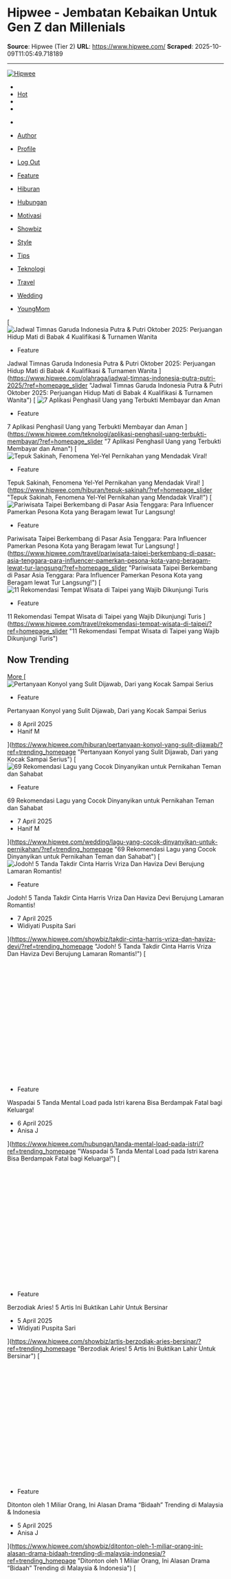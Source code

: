 # Hipwee - Jembatan Kebaikan Untuk Gen Z dan Millenials

**Source**: Hipwee (Tier 2)
**URL**: https://www.hipwee.com/
**Scraped**: 2025-10-09T11:05:49.718189

---

[ ![Hipwee](https://www.hipwee.com/wp-content/uploads/2022/04/hipwee-Warna-Putih.png) ](https://www.hipwee.com/)
  * [ ](https://promo.hipwee.com/)
  * [Hot](https://www.hipwee.com/top/)
  * [](https://www.hipwee.com/editors-pick/)
  * [](https://www.hipwee.com/community/)


[ ](https://www.hipwee.com/)
  * [ ](https://www.hipwee.com/)
  * [Author](https://www.hipwee.com/)
  * [Profile](https://www.hipwee.com/dashboard/profile/)
  * [Log Out](https://www.hipwee.com/user/logout%20)


  * [Feature](https://www.hipwee.com/category/feature/)
  * [Hiburan](https://www.hipwee.com/category/hiburan/)
  * [Hubungan](https://www.hipwee.com/category/hubungan/)
  * [Motivasi](https://www.hipwee.com/category/motivasi/)
  * [Showbiz](https://www.hipwee.com/category/showbiz/)
  * [Style](https://www.hipwee.com/category/style/)
  * [Tips](https://www.hipwee.com/category/tips/)
  * [Teknologi](https://www.hipwee.com/category/teknologi/)
  * [Travel](https://www.hipwee.com/panduan-wisata/?ref=menu_category)
  * [Wedding](https://www.hipwee.com/category/wedding/)
  * [YoungMom](https://www.hipwee.com/category/young-mom/)


[ ![Jadwal Timnas Garuda Indonesia Putra & Putri Oktober 2025: Perjuangan Hidup Mati di Babak 4 Kualifikasi & Turnamen Wanita](https://www.hipwee.com/wp-content/uploads/2025/10/hipwee-timnas-525x300.jpg)
  * Feature

Jadwal Timnas Garuda Indonesia Putra & Putri Oktober 2025: Perjuangan Hidup Mati di Babak 4 Kualifikasi & Turnamen Wanita ](https://www.hipwee.com/olahraga/jadwal-timnas-indonesia-putra-putri-2025/?ref=homepage_slider "Jadwal Timnas Garuda Indonesia Putra & Putri Oktober 2025: Perjuangan Hidup Mati di Babak 4 Kualifikasi & Turnamen Wanita")
[ ![7 Aplikasi Penghasil Uang yang Terbukti Membayar dan Aman](https://www.hipwee.com/wp-content/uploads/2025/10/hipwee-7-Aplikasi-Penghasil-Uang-Terbukti-Membayar-dan-Aman-525x300.jpg)
  * Feature

7 Aplikasi Penghasil Uang yang Terbukti Membayar dan Aman ](https://www.hipwee.com/teknologi/aplikasi-penghasil-uang-terbukti-membayar/?ref=homepage_slider "7 Aplikasi Penghasil Uang yang Terbukti Membayar dan Aman")
[ ![Tepuk Sakinah, Fenomena Yel-Yel Pernikahan yang Mendadak Viral!](https://www.hipwee.com/wp-content/uploads/2025/10/hipwee-Tepuk-Sakinah-Yel-Yel-Inovasi-Kreatif-Kemenag-yang-Mendadak-Viral-360x203.jpg)
  * Feature

Tepuk Sakinah, Fenomena Yel-Yel Pernikahan yang Mendadak Viral! ](https://www.hipwee.com/hiburan/tepuk-sakinah/?ref=homepage_slider "Tepuk Sakinah, Fenomena Yel-Yel Pernikahan yang Mendadak Viral!")
[ ![Pariwisata Taipei Berkembang di Pasar Asia Tenggara: Para Influencer Pamerkan Pesona Kota yang Beragam lewat Tur Langsung!](https://www.hipwee.com/wp-content/uploads/2025/09/hipwee-Copy-of-1.-ID-KOL-Ulfa-360x203.jpg)
  * Feature

Pariwisata Taipei Berkembang di Pasar Asia Tenggara: Para Influencer Pamerkan Pesona Kota yang Beragam lewat Tur Langsung! ](https://www.hipwee.com/travel/pariwisata-taipei-berkembang-di-pasar-asia-tenggara-para-influencer-pamerkan-pesona-kota-yang-beragam-lewat-tur-langsung/?ref=homepage_slider "Pariwisata Taipei Berkembang di Pasar Asia Tenggara: Para Influencer Pamerkan Pesona Kota yang Beragam lewat Tur Langsung!")
[ ![11 Rekomendasi Tempat Wisata di Taipei yang Wajib Dikunjungi Turis](https://www.hipwee.com/wp-content/uploads/2025/09/hipwee-rekomendasi-tempat-wisata-di-Taipei-paling-indah-360x203.png)
  * Feature

11 Rekomendasi Tempat Wisata di Taipei yang Wajib Dikunjungi Turis ](https://www.hipwee.com/travel/rekomendasi-tempat-wisata-di-taipei/?ref=homepage_slider "11 Rekomendasi Tempat Wisata di Taipei yang Wajib Dikunjungi Turis")
## Now Trending
[ More ](https://www.hipwee.com/trending)
[ ![Pertanyaan Konyol yang Sulit Dijawab, Dari yang Kocak Sampai Serius](https://www.hipwee.com/wp-content/uploads/2025/04/hipwee-pertanyaan-konyol-yang-sulit-dijawab-percakapan-360x203.jpg)
  * Feature

Pertanyaan Konyol yang Sulit Dijawab, Dari yang Kocak Sampai Serius
  * 8 April 2025 
  * Hanif M 

](https://www.hipwee.com/hiburan/pertanyaan-konyol-yang-sulit-dijawab/?ref=trending_homepage "Pertanyaan Konyol yang Sulit Dijawab, Dari yang Kocak Sampai Serius")
[ ![69 Rekomendasi Lagu yang Cocok Dinyanyikan untuk Pernikahan Teman dan Sahabat](https://www.hipwee.com/wp-content/uploads/2025/04/hipwee-rekomendasi-lagu-yang-cocok-dinyanyikan-untuk-pernikahan-teman-dan-sahabat-on-stage-360x203.jpg)
  * Feature

69 Rekomendasi Lagu yang Cocok Dinyanyikan untuk Pernikahan Teman dan Sahabat
  * 7 April 2025 
  * Hanif M 

](https://www.hipwee.com/wedding/lagu-yang-cocok-dinyanyikan-untuk-pernikahan/?ref=trending_homepage "69 Rekomendasi Lagu yang Cocok Dinyanyikan untuk Pernikahan Teman dan Sahabat")
[ ![Jodoh! 5 Tanda Takdir Cinta Harris Vriza Dan Haviza Devi Berujung Lamaran Romantis!](https://www.hipwee.com/wp-content/uploads/2025/04/hipwee-harris-Haviza-360x203.png)
  * Feature

Jodoh! 5 Tanda Takdir Cinta Harris Vriza Dan Haviza Devi Berujung Lamaran Romantis!
  * 7 April 2025 
  * Widiyati Puspita Sari 

](https://www.hipwee.com/showbiz/takdir-cinta-harris-vriza-dan-haviza-devi/?ref=trending_homepage "Jodoh! 5 Tanda Takdir Cinta Harris Vriza Dan Haviza Devi Berujung Lamaran Romantis!")
[ ![Waspadai 5 Tanda Mental Load pada Istri karena Bisa Berdampak Fatal bagi Keluarga!](data:image/svg+xml,%3Csvg%20xmlns='http://www.w3.org/2000/svg'%20viewBox='0%200%20360%20203'%3E%3C/svg%3E)
  * Feature

Waspadai 5 Tanda Mental Load pada Istri karena Bisa Berdampak Fatal bagi Keluarga!
  * 6 April 2025 
  * Anisa J 

](https://www.hipwee.com/hubungan/tanda-mental-load-pada-istri/?ref=trending_homepage "Waspadai 5 Tanda Mental Load pada Istri karena Bisa Berdampak Fatal bagi Keluarga!")
[ ![Berzodiak Aries! 5 Artis Ini Buktikan Lahir Untuk Bersinar](data:image/svg+xml,%3Csvg%20xmlns='http://www.w3.org/2000/svg'%20viewBox='0%200%20360%20203'%3E%3C/svg%3E)
  * Feature

Berzodiak Aries! 5 Artis Ini Buktikan Lahir Untuk Bersinar
  * 5 April 2025 
  * Widiyati Puspita Sari 

](https://www.hipwee.com/showbiz/artis-berzodiak-aries-bersinar/?ref=trending_homepage "Berzodiak Aries! 5 Artis Ini Buktikan Lahir Untuk Bersinar")
[ ![Ditonton oleh 1 Miliar Orang, Ini Alasan Drama “Bidaah” Trending di Malaysia & Indonesia](data:image/svg+xml,%3Csvg%20xmlns='http://www.w3.org/2000/svg'%20viewBox='0%200%20360%20203'%3E%3C/svg%3E)
  * Feature

Ditonton oleh 1 Miliar Orang, Ini Alasan Drama “Bidaah” Trending di Malaysia & Indonesia
  * 5 April 2025 
  * Anisa J 

](https://www.hipwee.com/showbiz/ditonton-oleh-1-miliar-orang-ini-alasan-drama-bidaah-trending-di-malaysia-indonesia/?ref=trending_homepage "Ditonton oleh 1 Miliar Orang, Ini Alasan Drama “Bidaah” Trending di Malaysia & Indonesia")
[ ![Ampuh! 5 Tips Atasi Syndrome Pasca Ramadan](data:image/svg+xml,%3Csvg%20xmlns='http://www.w3.org/2000/svg'%20viewBox='0%200%20360%20203'%3E%3C/svg%3E)
  * Feature

Ampuh! 5 Tips Atasi Syndrome Pasca Ramadan
  * 3 April 2025 
  * Widiyati Puspita Sari 

](https://www.hipwee.com/tips/ampuh-syndrome-pasca-ramadan/?ref=trending_homepage "Ampuh! 5 Tips Atasi Syndrome Pasca Ramadan")
[ ![Netizen Harus Stop Tren Edit Foto ala Studio Ghibli? Ini Kata Hayao Miyazaki!](data:image/svg+xml,%3Csvg%20xmlns='http://www.w3.org/2000/svg'%20viewBox='0%200%20360%20203'%3E%3C/svg%3E)
  * Feature

Netizen Harus Stop Tren Edit Foto ala Studio Ghibli? Ini Kata Hayao Miyazaki!
  * 3 April 2025 
  * Anisa J 

](https://www.hipwee.com/teknologi/netizen-harus-stop-tren-edit-foto-ala-studio-ghibli-ini-kata-hayao-miyazaki/?ref=trending_homepage "Netizen Harus Stop Tren Edit Foto ala Studio Ghibli? Ini Kata Hayao Miyazaki!")
[ ![Luna Maya Dilamar Maxime Bouttier di Tokyo, Ini Perjalanan Cinta Mereka!](data:image/svg+xml,%3Csvg%20xmlns='http://www.w3.org/2000/svg'%20viewBox='0%200%20360%20203'%3E%3C/svg%3E)
  * Feature

Luna Maya Dilamar Maxime Bouttier di Tokyo, Ini Perjalanan Cinta Mereka!
  * 1 April 2025 
  * Widiyati Puspita Sari 

](https://www.hipwee.com/showbiz/luna-maya-dilamar-maxime-bouttier/?ref=trending_homepage "Luna Maya Dilamar Maxime Bouttier di Tokyo, Ini Perjalanan Cinta Mereka!")
[ ![Potret Artis yang Langganan Masak Sendiri saat Lebaran](data:image/svg+xml,%3Csvg%20xmlns='http://www.w3.org/2000/svg'%20viewBox='0%200%20360%20203'%3E%3C/svg%3E)
  * Feature

Potret Artis yang Langganan Masak Sendiri saat Lebaran
  * 1 April 2025 
  * Widiyati Puspita Sari 

](https://www.hipwee.com/showbiz/artis-langganan-masak-sendiri-saat-lebaran/?ref=trending_homepage "Potret Artis yang Langganan Masak Sendiri saat Lebaran")
## Post Terbaru
[ More ](https://www.hipwee.com/terbaru)
[ ![GUIFormat: Cara Praktis Format FAT32 untuk SD Card dan Flash Drive di Windows & Mac](data:image/svg+xml,%3Csvg%20xmlns='http://www.w3.org/2000/svg'%20viewBox='0%200%20360%20203'%3E%3C/svg%3E) GUIFormat: Cara Praktis Format FAT32 untuk SD Card dan Flash Drive di Windows & Mac
  * 13 jam lalu 

](https://www.hipwee.com/teknologi/guiformat-cara-praktis-format-fat32-untuk-sd-card-dan-flash-drive-di-windows-mac/?ref=terbaru_homepage "GUIFormat: Cara Praktis Format FAT32 untuk SD Card dan Flash Drive di Windows & Mac")
[ ![Evolusi Smart TV, the Next Big Opportunity, Panggung Baru yang Lagi Naik Daun Buat Brand](data:image/svg+xml,%3Csvg%20xmlns='http://www.w3.org/2000/svg'%20viewBox='0%200%20360%20203'%3E%3C/svg%3E) Evolusi Smart TV, the Next Big Opportunity, Panggung Baru yang Lagi Naik Daun Buat Brand
  * 14 jam lalu 

](https://www.hipwee.com/teknologi/evolusi-smart-tv-the-next-big-opportunity-panggung-baru-yang-lagi-naik-daun-buat-brand/?ref=terbaru_homepage "Evolusi Smart TV, the Next Big Opportunity, Panggung Baru yang Lagi Naik Daun Buat Brand")
[ ![8 Cara Menghasilkan Uang dari Tiktok untuk Pemula](data:image/svg+xml,%3Csvg%20xmlns='http://www.w3.org/2000/svg'%20viewBox='0%200%20360%20203'%3E%3C/svg%3E) 8 Cara Menghasilkan Uang dari Tiktok untuk Pemula
  * 22 jam lalu 

](https://www.hipwee.com/teknologi/cara-menghasilkan-uang-dari-tiktok/?ref=terbaru_homepage "8 Cara Menghasilkan Uang dari Tiktok untuk Pemula")
[ ![100 Nama Bayi Perempuan Jawa Pembawa Rezeki yang Cantik dan Penuh Makna untuk Si Kecil Tersayang](data:image/svg+xml,%3Csvg%20xmlns='http://www.w3.org/2000/svg'%20viewBox='0%200%20360%20203'%3E%3C/svg%3E) 100 Nama Bayi Perempuan Jawa Pembawa Rezeki yang Cantik dan Penuh Makna untuk Si Kecil Tersayang
  * 7 Oktober 2025 

](https://www.hipwee.com/young-mom/nama-bayi-perempuan-jawa-pembawa-rezeki/?ref=terbaru_homepage "100 Nama Bayi Perempuan Jawa Pembawa Rezeki yang Cantik dan Penuh Makna untuk Si Kecil Tersayang")
[ ![Gaya Rambut Wanita Sesuai Zodiak: 12 Inspirasi Unik dan Powerful untuk Tampil Memikat](data:image/svg+xml,%3Csvg%20xmlns='http://www.w3.org/2000/svg'%20viewBox='0%200%20360%20203'%3E%3C/svg%3E) Gaya Rambut Wanita Sesuai Zodiak: 12 Inspirasi Unik dan Powerful untuk Tampil Memikat
  * 7 Oktober 2025 

](https://www.hipwee.com/style/gaya-rambut-wanita-memikat-sesuai-zodiak/?ref=terbaru_homepage "Gaya Rambut Wanita Sesuai Zodiak: 12 Inspirasi Unik dan Powerful untuk Tampil Memikat")
[ ![8 Ide Outfit ala Zhao Lusi di Love’s Ambition Ini Jadi Inspirasi Fashion Kekinian!](data:image/svg+xml,%3Csvg%20xmlns='http://www.w3.org/2000/svg'%20viewBox='0%200%20360%20203'%3E%3C/svg%3E) 8 Ide Outfit ala Zhao Lusi di Love’s Ambition Ini Jadi Inspirasi Fashion Kekinian!
  * 5 Oktober 2025 

](https://www.hipwee.com/style/ide-outfit-ala-zhao-lusi-di-loves-ambition/?ref=terbaru_homepage "8 Ide Outfit ala Zhao Lusi di Love’s Ambition Ini Jadi Inspirasi Fashion Kekinian!")
## Showbiz
[ More ](https://www.hipwee.com/category/showbiz/)
[ ![Syifa Hadju Dilamar El Rumi Setelah 1 Tahun Pacaran, Bukti Cinta Sat Set Itu Nyata!](data:image/svg+xml,%3Csvg%20xmlns='http://www.w3.org/2000/svg'%20viewBox='0%200%20360%20203'%3E%3C/svg%3E) Syifa Hadju Dilamar El Rumi Setelah 1 Tahun Pacaran, Bukti Cinta Sat Set Itu Nyata!
  * 5 Oktober 2025 

](https://www.hipwee.com/showbiz/syifa-hadju-dilamar-el-rumi-sat-set/?ref=kategori_homepage)
[ ![Julie Kiss of Life Diduga Terlibat Skandal Video Mesra, Ini 6 Fakta Dibaliknya!](data:image/svg+xml,%3Csvg%20xmlns='http://www.w3.org/2000/svg'%20viewBox='0%200%20195%20195'%3E%3C/svg%3E)](https://www.hipwee.com/showbiz/julie-kiss-of-life/?ref=kategori_homepage "Julie Kiss of Life Diduga Terlibat Skandal Video Mesra, Ini 6 Fakta Dibaliknya!")
### [Julie Kiss of Life Diduga Terlibat Skandal Video Mesra, Ini 6 Fakta Dibaliknya!](https://www.hipwee.com/showbiz/julie-kiss-of-life/?ref=kategori_homepage "Julie Kiss of Life Diduga Terlibat Skandal Video Mesra, Ini 6 Fakta Dibaliknya!")
  * 30 September 2025 


[ ![Drama China “Love’s Ambition” Akhirnya Resmi Tayang, Sesedih Apa Ceritanya?](data:image/svg+xml,%3Csvg%20xmlns='http://www.w3.org/2000/svg'%20viewBox='0%200%20195%20195'%3E%3C/svg%3E)](https://www.hipwee.com/showbiz/drama-china-loves-ambition-akhirnya-resmi-tayang/?ref=kategori_homepage "Drama China “Love’s Ambition” Akhirnya Resmi Tayang, Sesedih Apa Ceritanya?")
### [Drama China “Love’s Ambition” Akhirnya Resmi Tayang, Sesedih Apa Ceritanya?](https://www.hipwee.com/showbiz/drama-china-loves-ambition-akhirnya-resmi-tayang/?ref=kategori_homepage "Drama China “Love’s Ambition” Akhirnya Resmi Tayang, Sesedih Apa Ceritanya?")
  * 29 September 2025 


[ ![23 Momen Romantis Yoona dan Chaemin di Bon Appetit, Your Majesty Penuh Chemistry](data:image/svg+xml,%3Csvg%20xmlns='http://www.w3.org/2000/svg'%20viewBox='0%200%20195%20195'%3E%3C/svg%3E)](https://www.hipwee.com/showbiz/momen-romantis-yoona-dan-chaemin-bon-appetit-your-majesty/?ref=kategori_homepage "23 Momen Romantis Yoona dan Chaemin di Bon Appetit, Your Majesty Penuh Chemistry")
### [23 Momen Romantis Yoona dan Chaemin di Bon Appetit, Your Majesty Penuh Chemistry](https://www.hipwee.com/showbiz/momen-romantis-yoona-dan-chaemin-bon-appetit-your-majesty/?ref=kategori_homepage "23 Momen Romantis Yoona dan Chaemin di Bon Appetit, Your Majesty Penuh Chemistry")
  * 24 September 2025 


[ ![5 Fakta Mengejutkan Seputar Lyme Disease Bella Hadid yang Wajib Diketahui Sebagai Bentuk Awareness](data:image/svg+xml,%3Csvg%20xmlns='http://www.w3.org/2000/svg'%20viewBox='0%200%20195%20195'%3E%3C/svg%3E)](https://www.hipwee.com/showbiz/fakta-lyme-disease-bella-hadid/?ref=kategori_homepage "5 Fakta Mengejutkan Seputar Lyme Disease Bella Hadid yang Wajib Diketahui Sebagai Bentuk Awareness")
### [5 Fakta Mengejutkan Seputar Lyme Disease Bella Hadid yang Wajib Diketahui Sebagai Bentuk Awareness](https://www.hipwee.com/showbiz/fakta-lyme-disease-bella-hadid/?ref=kategori_homepage "5 Fakta Mengejutkan Seputar Lyme Disease Bella Hadid yang Wajib Diketahui Sebagai Bentuk Awareness")
  * 20 September 2025 


## Hiburan
[ More ](https://www.hipwee.com/category/hiburan/)
[ ![17 Rekomendasi Drama Korea Romantis 2025: Tontonan Mengguncang Hati di Musim Hujan yang Penuh Kehangatan](data:image/svg+xml,%3Csvg%20xmlns='http://www.w3.org/2000/svg'%20viewBox='0%200%20360%20203'%3E%3C/svg%3E) 17 Rekomendasi Drama Korea Romantis 2025: Tontonan Mengguncang Hati di Musim Hujan yang Penuh Kehangatan
  * 2 Oktober 2025 

](https://www.hipwee.com/hiburan/rekomendasi-drama-korea-romantis-2025/?ref=kategori_homepage)
[ ![Mulai dari Rekor Sampai Momen Viral, Inilah 8 Fakta Menarik World Athletics Championships 2025!](data:image/svg+xml,%3Csvg%20xmlns='http://www.w3.org/2000/svg'%20viewBox='0%200%20195%20195'%3E%3C/svg%3E)](https://www.hipwee.com/hiburan/fakta-menarik-world-athletics-championships/?ref=kategori_homepage "Mulai dari Rekor Sampai Momen Viral, Inilah 8 Fakta Menarik World Athletics Championships 2025!")
### [Mulai dari Rekor Sampai Momen Viral, Inilah 8 Fakta Menarik World Athletics Championships 2025!](https://www.hipwee.com/hiburan/fakta-menarik-world-athletics-championships/?ref=kategori_homepage "Mulai dari Rekor Sampai Momen Viral, Inilah 8 Fakta Menarik World Athletics Championships 2025!")
  * 24 September 2025 


[ ![42 Kata-Kata Lucu buat Status Facebook biar Banyak yang Like dan Komen](data:image/svg+xml,%3Csvg%20xmlns='http://www.w3.org/2000/svg'%20viewBox='0%200%20195%20195'%3E%3C/svg%3E)](https://www.hipwee.com/hiburan/kata-kata-lucu-buat-status-facebook/?ref=kategori_homepage "42 Kata-Kata Lucu buat Status Facebook biar Banyak yang Like dan Komen")
### [42 Kata-Kata Lucu buat Status Facebook biar Banyak yang Like dan Komen](https://www.hipwee.com/hiburan/kata-kata-lucu-buat-status-facebook/?ref=kategori_homepage "42 Kata-Kata Lucu buat Status Facebook biar Banyak yang Like dan Komen")
  * 23 September 2025 


[ ![Drama Korea Makjang, Bikin Penonton Emosi tapi Selalu Digemari. Semakin Dramatis, Makin Laris Manis](data:image/svg+xml,%3Csvg%20xmlns='http://www.w3.org/2000/svg'%20viewBox='0%200%20195%20195'%3E%3C/svg%3E)](https://www.hipwee.com/hiburan/drama-makjang/?ref=kategori_homepage "Drama Korea Makjang, Bikin Penonton Emosi tapi Selalu Digemari. Semakin Dramatis, Makin Laris Manis")
### [Drama Korea Makjang, Bikin Penonton Emosi tapi Selalu Digemari. Semakin Dramatis, Makin Laris Manis](https://www.hipwee.com/hiburan/drama-makjang/?ref=kategori_homepage "Drama Korea Makjang, Bikin Penonton Emosi tapi Selalu Digemari. Semakin Dramatis, Makin Laris Manis")
  * 23 September 2025 


[ ![315 Nama Akun Tiktok Aesthetic Untuk Cowok & Cewek](data:image/svg+xml,%3Csvg%20xmlns='http://www.w3.org/2000/svg'%20viewBox='0%200%20195%20195'%3E%3C/svg%3E)](https://www.hipwee.com/hiburan/nama-akun-tiktok-aesthetic/?ref=kategori_homepage "315 Nama Akun Tiktok Aesthetic Untuk Cowok & Cewek")
### [315 Nama Akun Tiktok Aesthetic Untuk Cowok & Cewek](https://www.hipwee.com/hiburan/nama-akun-tiktok-aesthetic/?ref=kategori_homepage "315 Nama Akun Tiktok Aesthetic Untuk Cowok & Cewek")
  * 20 September 2025 


## Pilihan Editor
[ More ](https://www.hipwee.com/editors-pick/)
  * ### [11 Background Virtual untuk Meet atau Zoom yang Lucu](https://www.hipwee.com/hiburan/background-pertemuan-online/)
    * 25 Juni 2023 
    * [ Hiburan](https://www.hipwee.com/hiburan)
  * ### [Contoh Teks Sambutan Tuan Rumah Arisan RT dan PKK, Singkat dan Simpel](https://www.hipwee.com/tips/teks-sambutan-tuan-rumah-arisan/)
    * 2 Mei 2025 
    * [ Tips](https://www.hipwee.com/tips)
  * ### [Tes Kepribadian: Sanguinis, Koleris, Melankolis, atau Plegmatis?](https://www.hipwee.com/quiz/tes-kepribadian-sanguinis-koleris-melankolis-plegmatis/)
    * 6 Mei 2023 
    * [ Motivasi](https://www.hipwee.com/motivasi)
  * ### [5 Alasan Hubungan Cinta Lintas Generasi yang Perlu Dipahami Tanpa Prasangka, dari Riset Psikologi hingga Nilai Budaya.](https://www.hipwee.com/hubungan/hubungan-cinta-lintas-generasi-riset/)
    * 5 Agustus 2025 
    * [ Hubungan](https://www.hipwee.com/hubungan)
  * ### [Contoh Sambutan Penyerahan Pengantin Pria Islami, Singkat Tapi Maknanya Dalam!](https://www.hipwee.com/wedding/contoh-sambutan-penyerahan-pengantin-pria-islami-singkat-tapi-maknanya-dalam/)
    * 25 Juni 2025 
    * [ Wedding](https://www.hipwee.com/wedding)


## Style
[ More ](https://www.hipwee.com/category/style/)
[ ![10 Outfit Pria Gemuk Ini Bisa Buat Kamu Tampil Lebih Keren](data:image/svg+xml,%3Csvg%20xmlns='http://www.w3.org/2000/svg'%20viewBox='0%200%20360%20203'%3E%3C/svg%3E) 10 Outfit Pria Gemuk Ini Bisa Buat Kamu Tampil Lebih Keren
  * 30 September 2025 

](https://www.hipwee.com/style/outfit-pria-gemuk/?ref=kategori_homepage)
[ ![10 Smart Casual Outfit Pria yang Cocok untuk Ngantor](data:image/svg+xml,%3Csvg%20xmlns='http://www.w3.org/2000/svg'%20viewBox='0%200%20195%20195'%3E%3C/svg%3E)](https://www.hipwee.com/style/smart-casual-outfit-pria/?ref=kategori_homepage "10 Smart Casual Outfit Pria yang Cocok untuk Ngantor")
### [10 Smart Casual Outfit Pria yang Cocok untuk Ngantor](https://www.hipwee.com/style/smart-casual-outfit-pria/?ref=kategori_homepage "10 Smart Casual Outfit Pria yang Cocok untuk Ngantor")
  * 29 September 2025 


[ ![10 Outfit ke Pantai Pria yang Nyaman Tapi Tetap Kece!](data:image/svg+xml,%3Csvg%20xmlns='http://www.w3.org/2000/svg'%20viewBox='0%200%20195%20195'%3E%3C/svg%3E)](https://www.hipwee.com/style/outfit-ke-pantai-pria/?ref=kategori_homepage "10 Outfit ke Pantai Pria yang Nyaman Tapi Tetap Kece!")
### [10 Outfit ke Pantai Pria yang Nyaman Tapi Tetap Kece!](https://www.hipwee.com/style/outfit-ke-pantai-pria/?ref=kategori_homepage "10 Outfit ke Pantai Pria yang Nyaman Tapi Tetap Kece!")
  * 15 September 2025 


[ ![5 Model Rambut Pria Pendek Ini Bakal Bikin Kamu Tampil Rapi dan Lebih Maskulin!](data:image/svg+xml,%3Csvg%20xmlns='http://www.w3.org/2000/svg'%20viewBox='0%200%20195%20195'%3E%3C/svg%3E)](https://www.hipwee.com/style/model-rambut-pria-pendek-rapi/?ref=kategori_homepage "5 Model Rambut Pria Pendek Ini Bakal Bikin Kamu Tampil Rapi dan Lebih Maskulin!")
### [5 Model Rambut Pria Pendek Ini Bakal Bikin Kamu Tampil Rapi dan Lebih Maskulin!](https://www.hipwee.com/style/model-rambut-pria-pendek-rapi/?ref=kategori_homepage "5 Model Rambut Pria Pendek Ini Bakal Bikin Kamu Tampil Rapi dan Lebih Maskulin!")
  * 25 Agustus 2025 


[ ![5 Rekomendasi Sunscreen Untuk Kulit Berminyak, Bukan Cuma Melindungi Dari UV Tapi Juga Menutrisi Kulit!](data:image/svg+xml,%3Csvg%20xmlns='http://www.w3.org/2000/svg'%20viewBox='0%200%20195%20195'%3E%3C/svg%3E)](https://www.hipwee.com/style/rekomendasi-sunscreen-untuk-kulit-berminyak/?ref=kategori_homepage "5 Rekomendasi Sunscreen Untuk Kulit Berminyak, Bukan Cuma Melindungi Dari UV Tapi Juga Menutrisi Kulit!")
### [5 Rekomendasi Sunscreen Untuk Kulit Berminyak, Bukan Cuma Melindungi Dari UV Tapi Juga Menutrisi Kulit!](https://www.hipwee.com/style/rekomendasi-sunscreen-untuk-kulit-berminyak/?ref=kategori_homepage "5 Rekomendasi Sunscreen Untuk Kulit Berminyak, Bukan Cuma Melindungi Dari UV Tapi Juga Menutrisi Kulit!")
  * 20 Agustus 2025 


## Travel
[ More ](https://www.hipwee.com/category/travel/)
[ ![Mileo Luxury Boutique Hotel by Yasam Ayavefe](data:image/svg+xml,%3Csvg%20xmlns='http://www.w3.org/2000/svg'%20viewBox='0%200%20360%20203'%3E%3C/svg%3E) Mileo Luxury Boutique Hotel by Yasam Ayavefe
  * 22 September 2025 

](https://www.hipwee.com/travel/mileo-luxury-boutique-hotel-by-yasam-ayavefe/?ref=kategori_homepage)
[ ![Cara Apply Visa Taiwan untuk Orang Indonesia \(+ Harga, Syarat, dll\)](data:image/svg+xml,%3Csvg%20xmlns='http://www.w3.org/2000/svg'%20viewBox='0%200%20195%20195'%3E%3C/svg%3E)](https://www.hipwee.com/travel/cara-apply-visa-taiwan/?ref=kategori_homepage "Cara Apply Visa Taiwan untuk Orang Indonesia \(+ Harga, Syarat, dll\)")
### [Cara Apply Visa Taiwan untuk Orang Indonesia (+ Harga, Syarat, dll)](https://www.hipwee.com/travel/cara-apply-visa-taiwan/?ref=kategori_homepage "Cara Apply Visa Taiwan untuk Orang Indonesia \(+ Harga, Syarat, dll\)")
  * 21 September 2025 


[ ![Cara Buat Paspor Terbaru 2025 \[+ Hal-Hal yang Wajib Kamu Ketahui\]](data:image/svg+xml,%3Csvg%20xmlns='http://www.w3.org/2000/svg'%20viewBox='0%200%20195%20195'%3E%3C/svg%3E)](https://www.hipwee.com/travel/cara-buat-paspor-terbaru/?ref=kategori_homepage "Cara Buat Paspor Terbaru 2025 \[+ Hal-Hal yang Wajib Kamu Ketahui\]")
### [Cara Buat Paspor Terbaru 2025 [+ Hal-Hal yang Wajib Kamu Ketahui]](https://www.hipwee.com/travel/cara-buat-paspor-terbaru/?ref=kategori_homepage "Cara Buat Paspor Terbaru 2025 \[+ Hal-Hal yang Wajib Kamu Ketahui\]")
  * 14 September 2025 


[ ![Mau Liburan ke Bali? Ini 10 Tips Ala Traveler Internasional Biar Perjalananmu Makin Kece dan Bebas Drama!](data:image/svg+xml,%3Csvg%20xmlns='http://www.w3.org/2000/svg'%20viewBox='0%200%20195%20195'%3E%3C/svg%3E)](https://www.hipwee.com/travel/mau-liburan-ke-bali-ini-10-tips-ala-traveler-internasional-biar-perjalananmu-makin-kece-dan-bebas-drama/?ref=kategori_homepage "Mau Liburan ke Bali? Ini 10 Tips Ala Traveler Internasional Biar Perjalananmu Makin Kece dan Bebas Drama!")
### [Mau Liburan ke Bali? Ini 10 Tips Ala Traveler Internasional Biar Perjalananmu Makin Kece dan Bebas Drama!](https://www.hipwee.com/travel/mau-liburan-ke-bali-ini-10-tips-ala-traveler-internasional-biar-perjalananmu-makin-kece-dan-bebas-drama/?ref=kategori_homepage "Mau Liburan ke Bali? Ini 10 Tips Ala Traveler Internasional Biar Perjalananmu Makin Kece dan Bebas Drama!")
  * 7 September 2025 


[ ![Rekomendasi Oleh-Oleh Singapura Kekinian yang Halal dan Murah, Cocok untuk Turis Indonesia!](data:image/svg+xml,%3Csvg%20xmlns='http://www.w3.org/2000/svg'%20viewBox='0%200%20195%20195'%3E%3C/svg%3E)](https://www.hipwee.com/travel/oleh-oleh-singapura/?ref=kategori_homepage "Rekomendasi Oleh-Oleh Singapura Kekinian yang Halal dan Murah, Cocok untuk Turis Indonesia!")
### [Rekomendasi Oleh-Oleh Singapura Kekinian yang Halal dan Murah, Cocok untuk Turis Indonesia!](https://www.hipwee.com/travel/oleh-oleh-singapura/?ref=kategori_homepage "Rekomendasi Oleh-Oleh Singapura Kekinian yang Halal dan Murah, Cocok untuk Turis Indonesia!")
  * 29 Agustus 2025 


## Motivasi
[ More ](https://www.hipwee.com/category/motivasi/)
[ ![8 Bahaya Psikologis Curhat ke AI yang Perlu Kamu Sadari!](data:image/svg+xml,%3Csvg%20xmlns='http://www.w3.org/2000/svg'%20viewBox='0%200%20360%20203'%3E%3C/svg%3E) 8 Bahaya Psikologis Curhat ke AI yang Perlu Kamu Sadari!
  * 11 September 2025 

](https://www.hipwee.com/teknologi/bahaya-psikologis-curhat-ke-ai/?ref=kategori_homepage)
[ ![15 Penyebab Bad Mood Tanpa Alasan dan Cara Efektif Mengatasinya](data:image/svg+xml,%3Csvg%20xmlns='http://www.w3.org/2000/svg'%20viewBox='0%200%20195%20195'%3E%3C/svg%3E)](https://www.hipwee.com/motivasi/penyebab-bad-mood-tanpa-alasan-dan-cara-mengatasinya/?ref=kategori_homepage "15 Penyebab Bad Mood Tanpa Alasan dan Cara Efektif Mengatasinya")
### [15 Penyebab Bad Mood Tanpa Alasan dan Cara Efektif Mengatasinya](https://www.hipwee.com/motivasi/penyebab-bad-mood-tanpa-alasan-dan-cara-mengatasinya/?ref=kategori_homepage "15 Penyebab Bad Mood Tanpa Alasan dan Cara Efektif Mengatasinya")
  * 10 September 2025 


[ ![25 Ucapan Maulid Nabi Muhammad SAW yang Menyentuh Hati Pembaca](data:image/svg+xml,%3Csvg%20xmlns='http://www.w3.org/2000/svg'%20viewBox='0%200%20195%20195'%3E%3C/svg%3E)](https://www.hipwee.com/motivasi/ucapan-maulid-nabi-muhammad-saw/?ref=kategori_homepage "25 Ucapan Maulid Nabi Muhammad SAW yang Menyentuh Hati Pembaca")
### [25 Ucapan Maulid Nabi Muhammad SAW yang Menyentuh Hati Pembaca](https://www.hipwee.com/motivasi/ucapan-maulid-nabi-muhammad-saw/?ref=kategori_homepage "25 Ucapan Maulid Nabi Muhammad SAW yang Menyentuh Hati Pembaca")
  * 5 September 2025 


[ ![9 Tanda Tubuh Diam-Diam Memberi Sinyal Gangguan Kecemasan – Nomor 6 Sering Terabaikan!](data:image/svg+xml,%3Csvg%20xmlns='http://www.w3.org/2000/svg'%20viewBox='0%200%20195%20195'%3E%3C/svg%3E)](https://www.hipwee.com/motivasi/tanda-sinyal-gangguan-kecemasan-di-tubuh/?ref=kategori_homepage "9 Tanda Tubuh Diam-Diam Memberi Sinyal Gangguan Kecemasan – Nomor 6 Sering Terabaikan!")
### [9 Tanda Tubuh Diam-Diam Memberi Sinyal Gangguan Kecemasan – Nomor 6 Sering Terabaikan!](https://www.hipwee.com/motivasi/tanda-sinyal-gangguan-kecemasan-di-tubuh/?ref=kategori_homepage "9 Tanda Tubuh Diam-Diam Memberi Sinyal Gangguan Kecemasan – Nomor 6 Sering Terabaikan!")
  * 3 September 2025 


[ ![Tips Realistis Merdeka Finansial di Usia 20-an: Gen Z Bisa Nggak Sih?](data:image/svg+xml,%3Csvg%20xmlns='http://www.w3.org/2000/svg'%20viewBox='0%200%20195%20195'%3E%3C/svg%3E)](https://www.hipwee.com/motivasi/tips-realistis-merdeka-finansial-gen-z-usia-20an/?ref=kategori_homepage "Tips Realistis Merdeka Finansial di Usia 20-an: Gen Z Bisa Nggak Sih?")
### [Tips Realistis Merdeka Finansial di Usia 20-an: Gen Z Bisa Nggak Sih?](https://www.hipwee.com/motivasi/tips-realistis-merdeka-finansial-gen-z-usia-20an/?ref=kategori_homepage "Tips Realistis Merdeka Finansial di Usia 20-an: Gen Z Bisa Nggak Sih?")
  * 7 Agustus 2025 


## Hubungan
[ More ](https://www.hipwee.com/category/hubungan/)
[ ![Wajib Baca!10 Fakta Kelam Dampak Fatherless pada Hubungan Asmara Anak di Masa Depan](data:image/svg+xml,%3Csvg%20xmlns='http://www.w3.org/2000/svg'%20viewBox='0%200%20360%20203'%3E%3C/svg%3E) Wajib Baca!10 Fakta Kelam Dampak Fatherless pada Hubungan Asmara Anak di Masa Depan
  * 27 September 2025 

](https://www.hipwee.com/hubungan/dampak-fatherless-pada-asmara-anak/?ref=kategori_homepage)
[ ![Penting!50 Pertanyaan Sebelum Menikah Soal Keuangan yang Wajib Dibahas Calon Suami Istri](data:image/svg+xml,%3Csvg%20xmlns='http://www.w3.org/2000/svg'%20viewBox='0%200%20195%20195'%3E%3C/svg%3E)](https://www.hipwee.com/wedding/pertanyaan-sebelum-menikah-soal-keuangan/?ref=kategori_homepage "Penting!50 Pertanyaan Sebelum Menikah Soal Keuangan yang Wajib Dibahas Calon Suami Istri")
### [Penting!50 Pertanyaan Sebelum Menikah Soal Keuangan yang Wajib Dibahas Calon Suami Istri](https://www.hipwee.com/wedding/pertanyaan-sebelum-menikah-soal-keuangan/?ref=kategori_homepage "Penting!50 Pertanyaan Sebelum Menikah Soal Keuangan yang Wajib Dibahas Calon Suami Istri")
  * 25 September 2025 


[ ![Puber Kedua: 9 Hal Penting yang Harus Kamu Tahu Antara Mitos dan Faktanya](data:image/svg+xml,%3Csvg%20xmlns='http://www.w3.org/2000/svg'%20viewBox='0%200%20195%20195'%3E%3C/svg%3E)](https://www.hipwee.com/hubungan/puber-kedua-antara-mitos-dan-fakta/?ref=kategori_homepage "Puber Kedua: 9 Hal Penting yang Harus Kamu Tahu Antara Mitos dan Faktanya")
### [Puber Kedua: 9 Hal Penting yang Harus Kamu Tahu Antara Mitos dan Faktanya](https://www.hipwee.com/hubungan/puber-kedua-antara-mitos-dan-fakta/?ref=kategori_homepage "Puber Kedua: 9 Hal Penting yang Harus Kamu Tahu Antara Mitos dan Faktanya")
  * 8 September 2025 


[ ![25 Kata-Kata Menolak Cinta Secara Halus Dari Tegas Sampai Islami](data:image/svg+xml,%3Csvg%20xmlns='http://www.w3.org/2000/svg'%20viewBox='0%200%20195%20195'%3E%3C/svg%3E)](https://www.hipwee.com/tips/kata-kata-menolak-cinta-secara-halus/?ref=kategori_homepage "25 Kata-Kata Menolak Cinta Secara Halus Dari Tegas Sampai Islami")
### [25 Kata-Kata Menolak Cinta Secara Halus Dari Tegas Sampai Islami](https://www.hipwee.com/tips/kata-kata-menolak-cinta-secara-halus/?ref=kategori_homepage "25 Kata-Kata Menolak Cinta Secara Halus Dari Tegas Sampai Islami")
  * 4 September 2025 


[ ![5 Persiapan Mental Sebelum Menikah yang Jarang Dibahas tapi Fatal Kalau Diabaikan.](data:image/svg+xml,%3Csvg%20xmlns='http://www.w3.org/2000/svg'%20viewBox='0%200%20195%20195'%3E%3C/svg%3E)](https://www.hipwee.com/wedding/persiapan-mental-sebelum-menikah-fatal/?ref=kategori_homepage "5 Persiapan Mental Sebelum Menikah yang Jarang Dibahas tapi Fatal Kalau Diabaikan.")
### [5 Persiapan Mental Sebelum Menikah yang Jarang Dibahas tapi Fatal Kalau Diabaikan.](https://www.hipwee.com/wedding/persiapan-mental-sebelum-menikah-fatal/?ref=kategori_homepage "5 Persiapan Mental Sebelum Menikah yang Jarang Dibahas tapi Fatal Kalau Diabaikan.")
  * 19 Agustus 2025 


## Teknologi
[ More ](https://www.hipwee.com/category/teknologi/)
[ ![6 Game Penghasil Saldo DANA Gratis yang Terbukti Membayar dan Aman](data:image/svg+xml,%3Csvg%20xmlns='http://www.w3.org/2000/svg'%20viewBox='0%200%20360%20203'%3E%3C/svg%3E) 6 Game Penghasil Saldo DANA Gratis yang Terbukti Membayar dan Aman
  * 30 September 2025 

](https://www.hipwee.com/teknologi/game-penghasil-saldo-dana-gratis/?ref=kategori_homepage)
[ ![Tutorial Edit Foto AI Kekinian 2025 dari Sinematik sampai Polaroid serta Dampaknya Bagi Kreator](data:image/svg+xml,%3Csvg%20xmlns='http://www.w3.org/2000/svg'%20viewBox='0%200%20195%20195'%3E%3C/svg%3E)](https://www.hipwee.com/teknologi/tutorial-edit-foto-ai-dan-dampaknya/?ref=kategori_homepage "Tutorial Edit Foto AI Kekinian 2025 dari Sinematik sampai Polaroid serta Dampaknya Bagi Kreator")
### [Tutorial Edit Foto AI Kekinian 2025 dari Sinematik sampai Polaroid serta Dampaknya Bagi Kreator](https://www.hipwee.com/teknologi/tutorial-edit-foto-ai-dan-dampaknya/?ref=kategori_homepage "Tutorial Edit Foto AI Kekinian 2025 dari Sinematik sampai Polaroid serta Dampaknya Bagi Kreator")
  * 19 September 2025 


[ ![8 Bahaya Psikologis Curhat ke AI yang Perlu Kamu Sadari!](data:image/svg+xml,%3Csvg%20xmlns='http://www.w3.org/2000/svg'%20viewBox='0%200%20195%20195'%3E%3C/svg%3E)](https://www.hipwee.com/teknologi/bahaya-psikologis-curhat-ke-ai/?ref=kategori_homepage "8 Bahaya Psikologis Curhat ke AI yang Perlu Kamu Sadari!")
### [8 Bahaya Psikologis Curhat ke AI yang Perlu Kamu Sadari!](https://www.hipwee.com/teknologi/bahaya-psikologis-curhat-ke-ai/?ref=kategori_homepage "8 Bahaya Psikologis Curhat ke AI yang Perlu Kamu Sadari!")
  * 11 September 2025 


[ ![Cara Masuk WhatsApp Web, Bikin Chat-an di Laptop Makin Seamless](data:image/svg+xml,%3Csvg%20xmlns='http://www.w3.org/2000/svg'%20viewBox='0%200%20195%20195'%3E%3C/svg%3E)](https://www.hipwee.com/teknologi/cara-masuk-whatsapp-web/?ref=kategori_homepage "Cara Masuk WhatsApp Web, Bikin Chat-an di Laptop Makin Seamless")
### [Cara Masuk WhatsApp Web, Bikin Chat-an di Laptop Makin Seamless](https://www.hipwee.com/teknologi/cara-masuk-whatsapp-web/?ref=kategori_homepage "Cara Masuk WhatsApp Web, Bikin Chat-an di Laptop Makin Seamless")
  * 23 Agustus 2025 


[ ![5 Headphone Bluetooth Terbaik Dibawah 500 Ribu, Spek Nggak Kalah Dengan Yang Harganya Jutaan!](data:image/svg+xml,%3Csvg%20xmlns='http://www.w3.org/2000/svg'%20viewBox='0%200%20195%20195'%3E%3C/svg%3E)](https://www.hipwee.com/teknologi/headphone-bluetooth-terbaik-dibawah-500-ribu/?ref=kategori_homepage "5 Headphone Bluetooth Terbaik Dibawah 500 Ribu, Spek Nggak Kalah Dengan Yang Harganya Jutaan!")
### [5 Headphone Bluetooth Terbaik Dibawah 500 Ribu, Spek Nggak Kalah Dengan Yang Harganya Jutaan!](https://www.hipwee.com/teknologi/headphone-bluetooth-terbaik-dibawah-500-ribu/?ref=kategori_homepage "5 Headphone Bluetooth Terbaik Dibawah 500 Ribu, Spek Nggak Kalah Dengan Yang Harganya Jutaan!")
  * 19 Agustus 2025 


## Young Mom
[ More ](https://www.hipwee.com/category/young-mom/)
[ ![11 Aturan Keluarga yang Sering Hilang: Batasan Penting yang Terlalu Lama Dinormalisasi](data:image/svg+xml,%3Csvg%20xmlns='http://www.w3.org/2000/svg'%20viewBox='0%200%20360%20203'%3E%3C/svg%3E) 11 Aturan Keluarga yang Sering Hilang: Batasan Penting yang Terlalu Lama Dinormalisasi
  * 3 Oktober 2025 

](https://www.hipwee.com/parenting/aturan-keluarga-yang-sering-hilang/?ref=kategori_homepage)
[ ![8 Mitos Seputar Kehamilan yang Ternyata Salah Besar \(Wajib Tahu!\)](data:image/svg+xml,%3Csvg%20xmlns='http://www.w3.org/2000/svg'%20viewBox='0%200%20195%20195'%3E%3C/svg%3E)](https://www.hipwee.com/young-mom/mitos-seputar-kehamilan-yang-salah-besar/?ref=kategori_homepage "8 Mitos Seputar Kehamilan yang Ternyata Salah Besar \(Wajib Tahu!\)")
### [8 Mitos Seputar Kehamilan yang Ternyata Salah Besar (Wajib Tahu!)](https://www.hipwee.com/young-mom/mitos-seputar-kehamilan-yang-salah-besar/?ref=kategori_homepage "8 Mitos Seputar Kehamilan yang Ternyata Salah Besar \(Wajib Tahu!\)")
  * 9 September 2025 


[ ![75 Rangkaian Nama Bayi Perempuan Islami yang Cantik & Penuh Makna!](data:image/svg+xml,%3Csvg%20xmlns='http://www.w3.org/2000/svg'%20viewBox='0%200%20195%20195'%3E%3C/svg%3E)](https://www.hipwee.com/young-mom/rangkaian-nama-bayi-perempuan-islami-yang-cantik/?ref=kategori_homepage "75 Rangkaian Nama Bayi Perempuan Islami yang Cantik & Penuh Makna!")
### [75 Rangkaian Nama Bayi Perempuan Islami yang Cantik & Penuh Makna!](https://www.hipwee.com/young-mom/rangkaian-nama-bayi-perempuan-islami-yang-cantik/?ref=kategori_homepage "75 Rangkaian Nama Bayi Perempuan Islami yang Cantik & Penuh Makna!")
  * 27 Agustus 2025 


[ ![7 Panduan Praktis Mencegah Balita Cacingan, Agar Anak Tetap Sehat dan Aktif](data:image/svg+xml,%3Csvg%20xmlns='http://www.w3.org/2000/svg'%20viewBox='0%200%20195%20195'%3E%3C/svg%3E)](https://www.hipwee.com/young-mom/panduan-mencegah-balita-cacingan/?ref=kategori_homepage "7 Panduan Praktis Mencegah Balita Cacingan, Agar Anak Tetap Sehat dan Aktif")
### [7 Panduan Praktis Mencegah Balita Cacingan, Agar Anak Tetap Sehat dan Aktif](https://www.hipwee.com/young-mom/panduan-mencegah-balita-cacingan/?ref=kategori_homepage "7 Panduan Praktis Mencegah Balita Cacingan, Agar Anak Tetap Sehat dan Aktif")
  * 25 Agustus 2025 


[ ![6 Tips Melahirkan Minim Drama ala Gen Z: Tenang, Nyaman, dan Tetap Powerful](data:image/svg+xml,%3Csvg%20xmlns='http://www.w3.org/2000/svg'%20viewBox='0%200%20195%20195'%3E%3C/svg%3E)](https://www.hipwee.com/young-mom/tips-melahirkan-minim-drama-ala-gen-z/?ref=kategori_homepage "6 Tips Melahirkan Minim Drama ala Gen Z: Tenang, Nyaman, dan Tetap Powerful")
### [6 Tips Melahirkan Minim Drama ala Gen Z: Tenang, Nyaman, dan Tetap Powerful](https://www.hipwee.com/young-mom/tips-melahirkan-minim-drama-ala-gen-z/?ref=kategori_homepage "6 Tips Melahirkan Minim Drama ala Gen Z: Tenang, Nyaman, dan Tetap Powerful")
  * 8 Agustus 2025 


[ ![Hipwee](https://www.hipwee.com/wp-content/uploads/2022/04/hipwee-Warna-Putih.png) ](https://www.hipwee.com/)
**Jakarta Office**
Jl. Kemang Selatan IX No. 1B, Bangka, Mampang Prapatan, Jakarta Selatan  
Daerah Khusus Ibukota Jakarta 12730
Email: hipwee operation
![Seedbacklink](data:image/svg+xml,%3Csvg%20xmlns='http://www.w3.org/2000/svg'%20viewBox='0%200%2060%200'%3E%3C/svg%3E)
### Tetap Terhubung
  * [ ](https://twitter.com/hipwee)
  * [ ](https://www.facebook.com/hipweecom)
  * [ ](https://www.instagram.com/hipwee/)
  * [ ](https://www.tiktok.com/@hipwee)
  * [ ](https://youtube.com/c/HipweeTV)


### Hipwee Premium
[ Berlangganan Premium ](https://www.hipwee.com/products)
©2025 Hipwee 
  * [Redaksi](https://www.hipwee.com/redaksi/)
  * [Contact](https://www.hipwee.com/contact/)
  * [Privacy Policy](https://www.hipwee.com/privacy-policy/)
  * [E-Book](https://www.hipwee.com/ebook/)
  * [Skuat by Hipwee Policy](https://www.hipwee.com/term-and-condition-hps/)


